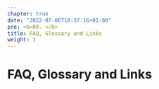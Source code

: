 ```yaml
---
chapter: true
date: "2022-07-06T18:37:16+01:00"
pre: <b>00. </b>
title: FAQ, Glossary and Links
weight: 1
---
```



# FAQ, Glossary and Links
